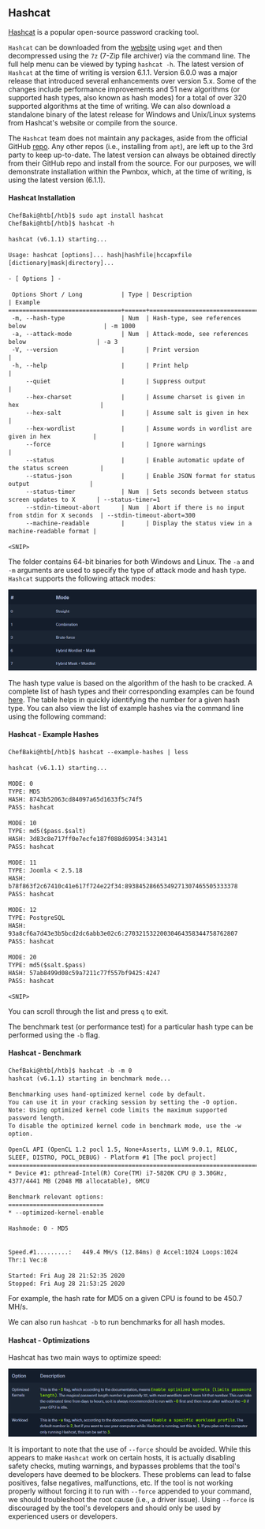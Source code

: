 ## Hashcat

[Hashcat](https://hashcat.net/hashcat/) is a popular open-source password cracking tool.

`Hashcat` can be downloaded from the [website](https://hashcat.net/hashcat/) using `wget` and then decompressed using the `7z` (7-Zip file archiver) via the command line. The full help menu can be viewed by typing `hashcat -h`. The latest version of `Hashcat` at the time of writing is version 6.1.1. Version 6.0.0 was a major release that introduced several enhancements over version 5.x. Some of the changes include performance improvements and 51 new algorithms (or supported hash types, also known as hash modes) for a total of over 320 supported algorithms at the time of writing. We can also download a standalone binary of the latest release for Windows and Unix/Linux systems from Hashcat's website or compile from the source.

The `Hashcat` team does not maintain any packages, aside from the official GitHub [repo](https://github.com/hashcat/hashcat). Any other repos (i.e., installing from `apt`), are left up to the 3rd party to keep up-to-date. The latest version can always be obtained directly from their GitHub repo and install from the source. For our purposes, we will demonstrate installation within the Pwnbox, which, at the time of writing, is using the latest version (6.1.1).

#### Hashcat Installation

```shell-session
ChefBaki@htb[/htb]$ sudo apt install hashcat
ChefBaki@htb[/htb]$ hashcat -h

hashcat (v6.1.1) starting...

Usage: hashcat [options]... hash|hashfile|hccapxfile [dictionary|mask|directory]...

- [ Options ] -

 Options Short / Long           | Type | Description                                          | Example
================================+======+======================================================+=======================
 -m, --hash-type                | Num  | Hash-type, see references below                      | -m 1000
 -a, --attack-mode              | Num  | Attack-mode, see references below                    | -a 3
 -V, --version                  |      | Print version                                        |
 -h, --help                     |      | Print help                                           |
     --quiet                    |      | Suppress output                                      |
     --hex-charset              |      | Assume charset is given in hex                       |
     --hex-salt                 |      | Assume salt is given in hex                          |
     --hex-wordlist             |      | Assume words in wordlist are given in hex            |
     --force                    |      | Ignore warnings                                      |
     --status                   |      | Enable automatic update of the status screen         |
     --status-json              |      | Enable JSON format for status output                 |
     --status-timer             | Num  | Sets seconds between status screen updates to X      | --status-timer=1
     --stdin-timeout-abort      | Num  | Abort if there is no input from stdin for X seconds  | --stdin-timeout-abort=300
     --machine-readable         |      | Display the status view in a machine-readable format |

<SNIP>
```

The folder contains 64-bit binaries for both Windows and Linux. The `-a` and `-m` arguments are used to specify the type of attack mode and hash type. `Hashcat` supports the following attack modes:

![Pasted-image-20230112205642.png](/Images/Pasted-image-20230112205642.png)

The hash type value is based on the algorithm of the hash to be cracked. A complete list of hash types and their corresponding examples can be found [here](https://hashcat.net/wiki/doku.php?id=example_hashes). The table helps in quickly identifying the number for a given hash type. You can also view the list of example hashes via the command line using the following command:

#### Hashcat - Example Hashes

```shell-session
ChefBaki@htb[/htb]$ hashcat --example-hashes | less

hashcat (v6.1.1) starting...

MODE: 0
TYPE: MD5
HASH: 8743b52063cd84097a65d1633f5c74f5
PASS: hashcat

MODE: 10
TYPE: md5($pass.$salt)
HASH: 3d83c8e717ff0e7ecfe187f088d69954:343141
PASS: hashcat

MODE: 11
TYPE: Joomla < 2.5.18
HASH: b78f863f2c67410c41e617f724e22f34:89384528665349271307465505333378
PASS: hashcat

MODE: 12
TYPE: PostgreSQL
HASH: 93a8cf6a7d43e3b5bcd2dc6abb3e02c6:27032153220030464358344758762807
PASS: hashcat

MODE: 20
TYPE: md5($salt.$pass)
HASH: 57ab8499d08c59a7211c77f557bf9425:4247
PASS: hashcat

<SNIP>
```

You can scroll through the list and press `q` to exit.

The benchmark test (or performance test) for a particular hash type can be performed using the `-b` flag.

#### Hashcat - Benchmark

```shell-session
ChefBaki@htb[/htb]$ hashcat -b -m 0
hashcat (v6.1.1) starting in benchmark mode...

Benchmarking uses hand-optimized kernel code by default.
You can use it in your cracking session by setting the -O option.
Note: Using optimized kernel code limits the maximum supported password length.
To disable the optimized kernel code in benchmark mode, use the -w option.

OpenCL API (OpenCL 1.2 pocl 1.5, None+Asserts, LLVM 9.0.1, RELOC, SLEEF, DISTRO, POCL_DEBUG) - Platform #1 [The pocl project]
=============================================================================================================================
* Device #1: pthread-Intel(R) Core(TM) i7-5820K CPU @ 3.30GHz, 4377/4441 MB (2048 MB allocatable), 6MCU

Benchmark relevant options:
===========================
* --optimized-kernel-enable

Hashmode: 0 - MD5


Speed.#1.........:   449.4 MH/s (12.84ms) @ Accel:1024 Loops:1024 Thr:1 Vec:8

Started: Fri Aug 28 21:52:35 2020
Stopped: Fri Aug 28 21:53:25 2020
```

For example, the hash rate for MD5 on a given CPU is found to be 450.7 MH/s.

We can also run `hashcat -b` to run benchmarks for all hash modes.

#### Hashcat - Optimizations

Hashcat has two main ways to optimize speed:

![Pasted-image-20230112205720.png](/Images/Pasted-image-20230112205720.png)

It is important to note that the use of `--force` should be avoided. While this appears to make `Hashcat` work on certain hosts, it is actually disabling safety checks, muting warnings, and bypasses problems that the tool's developers have deemed to be blockers. These problems can lead to false positives, false negatives, malfunctions, etc. If the tool is not working properly without forcing it to run with `--force` appended to your command, we should troubleshoot the root cause (i.e., a driver issue). Using `--force` is discouraged by the tool's developers and should only be used by experienced users or developers.